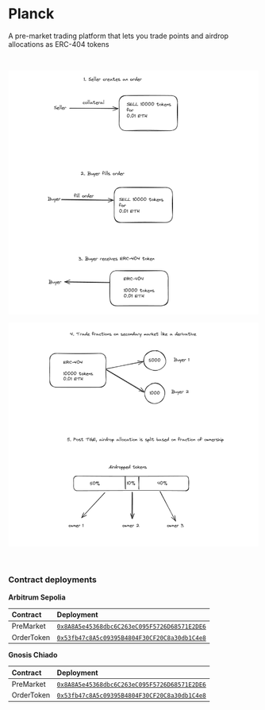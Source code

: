 # Planck

A pre-market trading platform that lets you trade points and airdrop allocations as ERC-404 tokens

<br/>

<p align="center">
 <img src="diagram1.png" />
</p>

<p align="center">
 <img src="diagram2.png" />
</p>

<br/>


### Contract deployments

**Arbitrum Sepolia**

| Contract | Deployment  |
| :----- | :- |
| PreMarket  | [`0x8A8A5e45368dbc6C263eC095F5726D68571E2DE6`](https://sepolia.arbiscan.io/address/0x8A8A5e45368dbc6C263eC095F5726D68571E2DE6) |
| OrderToken | [`0x53fb47c8A5c09395B4804F30CF20C8a30db1C4e8`](https://sepolia.arbiscan.io/address/0x53fb47c8A5c09395B4804F30CF20C8a30db1C4e8)|

**Gnosis Chiado**

| Contract | Deployment  |
| :----- | :- |
| PreMarket  | [`0x8A8A5e45368dbc6C263eC095F5726D68571E2DE6`](https://gnosis-chiado.blockscout.com/address/0x8A8A5e45368dbc6C263eC095F5726D68571E2DE6) |
| OrderToken | [`0x53fb47c8A5c09395B4804F30CF20C8a30db1C4e8`](https://gnosis-chiado.blockscout.com/address/0x53fb47c8A5c09395B4804F30CF20C8a30db1C4e8)|
